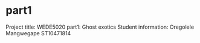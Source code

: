 # part1
Project title:
WEDE5020 part1: Ghost exotics
Student information:
Oregolele Mangwegape
ST10471814
